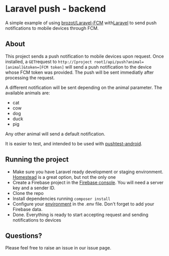 # Laravel push - backend

A simple example of using [brozot/Laravel-FCM](https://github.com/brozot/Laravel-FCM) with[Laravel](https://laravel.com/) to send push notifications to mobile devices through FCM.

## About 

This project sends a push notification to mobile devices upon request. Once installed, a `GET`request to `http://[project root]/api/push?animal=[animal]&token=[FCM token]` will send a push notification to the device whose FCM token was provided. The push will be sent immediatly after processing the request. 

A different notification will be sent depending on the animal parameter. The available animals are:

* cat
* cow
* dog
* duck
* pig

Any other animal will send a default notification.

It is easier to test, and intended to be used with [pushtest-android](https://github.com/bul-ikana/pushtest-android).

## Running the project

* Make sure you have Laravel ready development or staging environment. [Homestead](https://laravel.com/docs/master/homestead) is a great option, but not the only one
* Create a Firebase project in the [Firebase console](https://console.firebase.google.com/). You will need a server key and a sender ID.
* Clone the repo
* Install dependencies running `composer install`
* Configure your [environment](https://laravel.com/docs/5.4/configuration#environment-configuration) in the .env file. Don't forget to add your Firebase data.
* Done. Everything is ready to start accepting request and sending notifications to devices

## Questions?
Please feel free to raise an issue in our issue page.